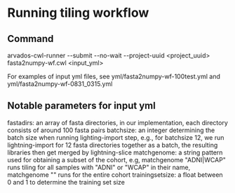 Running tiling workflow
===

Command
---

arvados-cwl-runner --submit --no-wait --project-uuid <project_uuid> fasta2numpy-wf.cwl <input_yml>

For examples of input yml files, see yml/fasta2numpy-wf-100test.yml and yml/fasta2numpy-wf-0831_0315.yml

Notable parameters for input yml
---

fastadirs: an array of fasta directories, in our implementation, each directory consists of around 100 fasta pairs
batchsize: an integer determining the batch size when running lighting-import step, e.g., for batchsize 12, we run lightning-import for 12 fasta directories together as a batch, the resulting libraries then get merged by lightning-slice
matchgenome: a string pattern used for obtaining a subset of the cohort, e.g, matchgenome "ADNI|WCAP" runs tiling for all samples with "ADNI" or "WCAP" in their name, matchgenome "" runs for the entire cohort
trainingsetsize: a float between 0 and 1 to determine the training set size
